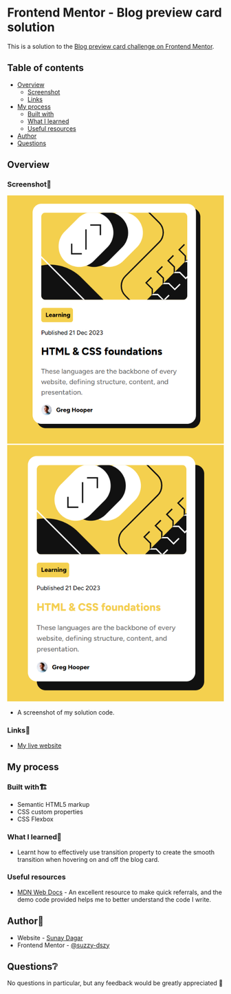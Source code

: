 # Frontend Mentor - Blog preview card solution

This is a solution to the [Blog preview card challenge on Frontend Mentor](https://www.frontendmentor.io/challenges/blog-preview-card-ckPaj01IcS).

## Table of contents

- [Overview](#overview)
  - [Screenshot](#screenshot)
  - [Links](#links)
- [My process](#my-process)
  - [Built with](#built-with)
  - [What I learned](#what-i-learned)
  - [Useful resources](#useful-resources)
- [Author](#author)
- [Questions](#Questions)

## Overview

### Screenshot📸

![](./assets/images/Thumbnail.png)
![](./assets/images/Thumbnail-active.png)

- A screenshot of my solution code.

### Links🔗

- [My live website](https://suzzy-dszy.github.io/Blog-Preview-Card/)

## My process

### Built with🏗️

- Semantic HTML5 markup
- CSS custom properties
- CSS Flexbox

### What I learned📝

- Learnt how to effectively use transition property to create the smooth transition when hovering on and off the blog card.

### Useful resources

- [MDN Web Docs](https://developer.mozilla.org/en-US/) - An excellent resource to make quick referrals, and the demo code provided helps me to better understand the code I write.

## Author📖

- Website - [Sunay Dagar](https://suzzy-dszy.github.io/Blog-Preview-Card/)
- Frontend Mentor - [@suzzy-dszy](https://www.frontendmentor.io/profile/suzzy-dszy)

## Questions❔

No questions in particular, but any feedback would be greatly appreciated 💯
